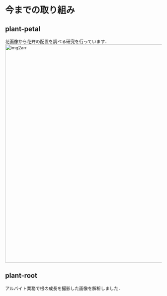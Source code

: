 # 今までの取り組み

## plant-petal
花画像から花弁の配置を調べる研究を行っています．
<img width="702" alt="img2arr" src="https://user-images.githubusercontent.com/51512765/156853217-d03d6744-2bb2-4b4e-b484-63b8f5ad5776.png">

## plant-root
アルバイト業務で根の成長を撮影した画像を解析しました．

<!--
**t-nakatani/t-nakatani** is a ✨ _special_ ✨ repository because its `README.md` (this file) appears on your GitHub profile.

Here are some ideas to get you started:

- 🔭 I’m currently working on ...
- 🌱 I’m currently learning ...
- 👯 I’m looking to collaborate on ...
- 🤔 I’m looking for help with ...
- 💬 Ask me about ...
- 📫 How to reach me: ...
- 😄 Pronouns: ...
- ⚡ Fun fact: ...
-->
